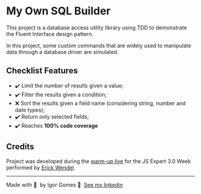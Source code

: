 # My Own SQL Builder

This project is a database access utility library using TDD to demonstrate the Fluent Interface design pattern.

In this project, some custom commands that are widely used to manipulate data through a database driver are simulated.


## Checklist Features

 - ✔️ Limit the number of results given a value;
 - ✔️ Filter the results given a condition;
 - ❌ Sort the results given a field name (considering string, number and date types);
 - ✔️ Return only selected fields;
 - ✔️ Reaches **100% code coverage**


## Credits
Project was developed during the <a href="https://www.youtube.com/playlist?list=PLqFwRPueWb5cuveOIfUQwb6vNsqC9pWHI">warm-up live</a> for the JS Expert 3.0 Week performed by <a href="https://github.com/erickWendel/">Erick Wendel</a>.


---

Made with 💖 &nbsp;by Igor Gomes 👋 &nbsp;[See my linkedin](https://www.linkedin.com/in/igor-gomes-da-silva/)